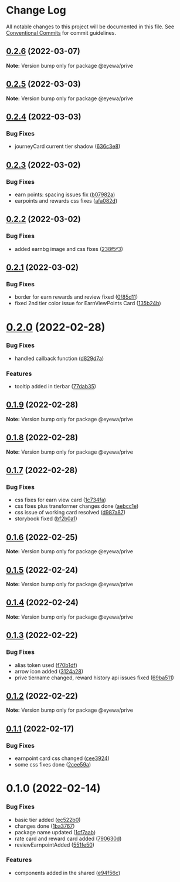 # Change Log

All notable changes to this project will be documented in this file.
See [Conventional Commits](https://conventionalcommits.org) for commit guidelines.

## [0.2.6](https://github.com/GunjanjainEyewa/fe-core/compare/@eyewa/prive@0.2.5...@eyewa/prive@0.2.6) (2022-03-07)

**Note:** Version bump only for package @eyewa/prive





## [0.2.5](https://github.com/GunjanjainEyewa/fe-core/compare/@eyewa/prive@0.2.4...@eyewa/prive@0.2.5) (2022-03-03)

**Note:** Version bump only for package @eyewa/prive





## [0.2.4](https://github.com/GunjanjainEyewa/fe-core/compare/@eyewa/prive@0.2.3...@eyewa/prive@0.2.4) (2022-03-03)


### Bug Fixes

* journeyCard current tier shadow ([636c3e8](https://github.com/GunjanjainEyewa/fe-core/commit/636c3e819ef44c319424566dee125c9c4e8196f3))





## [0.2.3](https://github.com/GunjanjainEyewa/fe-core/compare/@eyewa/prive@0.2.2...@eyewa/prive@0.2.3) (2022-03-02)


### Bug Fixes

* earn points: spacing issues fix ([b07982a](https://github.com/GunjanjainEyewa/fe-core/commit/b07982a9c1eddb519cb348cf755248085ac2a8bb))
* earpoints and rewards css fixes ([afa082d](https://github.com/GunjanjainEyewa/fe-core/commit/afa082d992d4348efd6cfdd813562f687b0bc19d))





## [0.2.2](https://github.com/GunjanjainEyewa/fe-core/compare/@eyewa/prive@0.2.1...@eyewa/prive@0.2.2) (2022-03-02)


### Bug Fixes

* added earnbg image and css fixes ([238f5f3](https://github.com/GunjanjainEyewa/fe-core/commit/238f5f330c371c88ad4efb90430c7b51b98b61e8))





## [0.2.1](https://github.com/GunjanjainEyewa/fe-core/compare/@eyewa/prive@0.2.0...@eyewa/prive@0.2.1) (2022-03-02)


### Bug Fixes

* border for earn rewards and review fixed ([0f85d11](https://github.com/GunjanjainEyewa/fe-core/commit/0f85d11863354d2f0cf1d5ed7b21a0ea10fbbcfe))
* fixed 2nd tier color issue for EarnViewPoints Card ([135b24b](https://github.com/GunjanjainEyewa/fe-core/commit/135b24b48ebe7cc7b4eb73f3681958277a4991a1))





# [0.2.0](https://github.com/GunjanjainEyewa/fe-core/compare/@eyewa/prive@0.1.9...@eyewa/prive@0.2.0) (2022-02-28)


### Bug Fixes

* handled callback function ([d829d7a](https://github.com/GunjanjainEyewa/fe-core/commit/d829d7ac6162ae920d26ec4e342600ee35d888c8))


### Features

* tooltip added in tierbar ([77dab35](https://github.com/GunjanjainEyewa/fe-core/commit/77dab35cb39b5fabde55f4360c0f7928f39beb0c))





## [0.1.9](https://github.com/GunjanjainEyewa/fe-core/compare/@eyewa/prive@0.1.8...@eyewa/prive@0.1.9) (2022-02-28)

**Note:** Version bump only for package @eyewa/prive





## [0.1.8](https://github.com/GunjanjainEyewa/fe-core/compare/@eyewa/prive@0.1.7...@eyewa/prive@0.1.8) (2022-02-28)

**Note:** Version bump only for package @eyewa/prive





## [0.1.7](https://github.com/GunjanjainEyewa/fe-core/compare/@eyewa/prive@0.1.6...@eyewa/prive@0.1.7) (2022-02-28)


### Bug Fixes

* css fixes for earn view card ([1c734fa](https://github.com/GunjanjainEyewa/fe-core/commit/1c734fa0844b385fa078e00740e3002f2cc93c8b))
* css fixes plus transformer changes done ([aebcc1e](https://github.com/GunjanjainEyewa/fe-core/commit/aebcc1ea99e85ffe4520fd70e1be139ba52e139f))
* css issue of working card resolved ([d987a87](https://github.com/GunjanjainEyewa/fe-core/commit/d987a87672b3c505d9d00992f2843450eef93a70))
* storybook fixed ([bf2b0a1](https://github.com/GunjanjainEyewa/fe-core/commit/bf2b0a18519350eb14f8a350d92e8e0d6b94108a))





## [0.1.6](https://github.com/GunjanjainEyewa/fe-core/compare/@eyewa/prive@0.1.5...@eyewa/prive@0.1.6) (2022-02-25)

**Note:** Version bump only for package @eyewa/prive





## [0.1.5](https://github.com/GunjanjainEyewa/fe-core/compare/@eyewa/prive@0.1.4...@eyewa/prive@0.1.5) (2022-02-24)

**Note:** Version bump only for package @eyewa/prive





## [0.1.4](https://github.com/GunjanjainEyewa/fe-core/compare/@eyewa/prive@0.1.3...@eyewa/prive@0.1.4) (2022-02-24)

**Note:** Version bump only for package @eyewa/prive





## [0.1.3](https://github.com/GunjanjainEyewa/fe-core/compare/@eyewa/prive@0.1.2...@eyewa/prive@0.1.3) (2022-02-22)


### Bug Fixes

* alias token used ([f70b1df](https://github.com/GunjanjainEyewa/fe-core/commit/f70b1dfb197610629f6d7e364ecefd3b967f6b6b))
* arrow icon added ([3124a28](https://github.com/GunjanjainEyewa/fe-core/commit/3124a283c6481c02bf362378296863c23981d04f))
* prive tiername changed, reward history api issues fixed ([69ba511](https://github.com/GunjanjainEyewa/fe-core/commit/69ba5116ff42b74a1888b87cbf5eca653d0b5e2e))





## [0.1.2](https://github.com/GunjanjainEyewa/fe-core/compare/@eyewa/prive@0.1.1...@eyewa/prive@0.1.2) (2022-02-22)

**Note:** Version bump only for package @eyewa/prive





## [0.1.1](https://github.com/GunjanjainEyewa/fe-core/compare/@eyewa/prive@0.1.0...@eyewa/prive@0.1.1) (2022-02-17)


### Bug Fixes

* earnpoint card css changed ([cee3924](https://github.com/GunjanjainEyewa/fe-core/commit/cee3924fb1b97c1ce74813005962c266bc847eaa))
* some css fixes done ([2cee59a](https://github.com/GunjanjainEyewa/fe-core/commit/2cee59ac3b89bf655fa66abc82eefaf6469c585e))





# 0.1.0 (2022-02-14)


### Bug Fixes

* basic tier added ([ec522b0](https://github.com/GunjanjainEyewa/fe-core/commit/ec522b084c8766c0135ee5f7a27ad1a121a3e5a6))
* changes done ([1ba3767](https://github.com/GunjanjainEyewa/fe-core/commit/1ba3767ec5474af0ccaa885dcf6693794dd8207f))
* package name updated ([1cf7aab](https://github.com/GunjanjainEyewa/fe-core/commit/1cf7aab69bf3b43668679314c28ad1a06da3918c))
* rate card and reward card added ([790630d](https://github.com/GunjanjainEyewa/fe-core/commit/790630d31d74de107f4153047cb1dfed4600b817))
* reviewEarnpointAdded ([551fe50](https://github.com/GunjanjainEyewa/fe-core/commit/551fe50dd99a770400445b1c98abadb1eace844f))


### Features

* components added in the shared ([e94f56c](https://github.com/GunjanjainEyewa/fe-core/commit/e94f56caa11cba286011075597d71fcea9cd2fa2))
